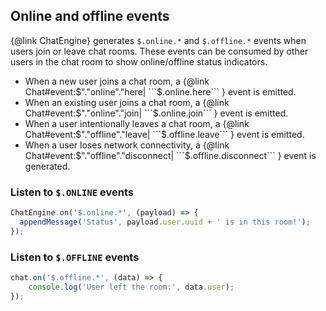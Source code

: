 ## Online and offline events

{@link ChatEngine} generates ```$.online.*``` and ```$.offline.*``` events when users join or leave chat rooms. These events can be consumed by other users in the chat room to show online/offline status indicators.

- When a new user joins a chat room, a {@link Chat#event:$"."online"."here|  ```$.online.here``` } event is emitted.
- When an existing user joins a chat room, a {@link Chat#event:$"."online"."join|  ```$.online.join``` } event is emitted.
- When a user intentionally leaves a chat room, a {@link Chat#event:$"."offline"."leave|  ```$.offline.leave``` } event is emitted.
- When a user loses network connectivity, a {@link Chat#event:$"."offline"."disconnect|  ```$.offline.disconnect``` } event is generated.

### Listen to ```$.ONLINE``` events

```js
ChatEngine.on('$.online.*', (payload) => {
  appendMessage('Status', payload.user.uuid + ' is in this room!');
});
```

### Listen to ```$.OFFLINE``` events

```js
chat.on('$.offline.*', (data) => {
    console.log('User left the room:', data.user);
});
```
